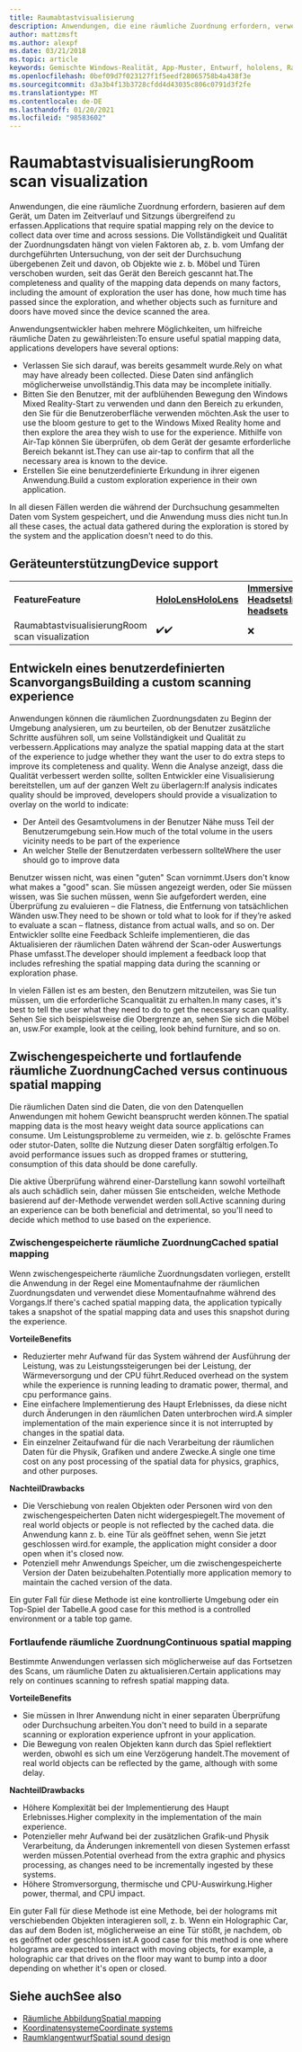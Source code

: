 ```yaml
---
title: Raumabtastvisualisierung
description: Anwendungen, die eine räumliche Zuordnung erfordern, verwenden das Gerät, um Daten im Zeitverlauf und Sitzungs übergreifend zu erfassen.
author: mattzmsft
ms.author: alexpf
ms.date: 03/21/2018
ms.topic: article
keywords: Gemischte Windows-Realität, App-Muster, Entwurf, hololens, Raum Überprüfung, räumliche Zuordnung, Mesh, Mixed Reality-Headset, Windows Mixed Reality-Headset, Virtual Reality-Headset, hololens
ms.openlocfilehash: 0bef09d7f023127f1f5eedf28065758b4a438f3e
ms.sourcegitcommit: d3a3b4f13b3728cfdd4d43035c806c0791d3f2fe
ms.translationtype: MT
ms.contentlocale: de-DE
ms.lasthandoff: 01/20/2021
ms.locfileid: "98583602"
---
```

# <a name="room-scan-visualization"></a><span data-ttu-id="8652c-104">Raumabtastvisualisierung</span><span class="sxs-lookup"><span data-stu-id="8652c-104">Room scan visualization</span></span>

<span data-ttu-id="8652c-105">Anwendungen, die eine räumliche Zuordnung erfordern, basieren auf dem Gerät, um Daten im Zeitverlauf und Sitzungs übergreifend zu erfassen.</span><span class="sxs-lookup"><span data-stu-id="8652c-105">Applications that require spatial mapping rely on the device to collect data over time and across sessions.</span></span> <span data-ttu-id="8652c-106">Die Vollständigkeit und Qualität der Zuordnungsdaten hängt von vielen Faktoren ab, z. b. vom Umfang der durchgeführten Untersuchung, von der seit der Durchsuchung übergebenen Zeit und davon, ob Objekte wie z. b. Möbel und Türen verschoben wurden, seit das Gerät den Bereich gescannt hat.</span><span class="sxs-lookup"><span data-stu-id="8652c-106">The completeness and quality of the mapping data depends on many factors, including the amount of exploration the user has done, how much time has passed since the exploration, and whether objects such as furniture and doors have moved since the device scanned the area.</span></span>

<span data-ttu-id="8652c-107">Anwendungsentwickler haben mehrere Möglichkeiten, um hilfreiche räumliche Daten zu gewährleisten:</span><span class="sxs-lookup"><span data-stu-id="8652c-107">To ensure useful spatial mapping data, applications developers have several options:</span></span>
* <span data-ttu-id="8652c-108">Verlassen Sie sich darauf, was bereits gesammelt wurde.</span><span class="sxs-lookup"><span data-stu-id="8652c-108">Rely on what may have already been collected.</span></span> <span data-ttu-id="8652c-109">Diese Daten sind anfänglich möglicherweise unvollständig.</span><span class="sxs-lookup"><span data-stu-id="8652c-109">This data may be incomplete initially.</span></span>
* <span data-ttu-id="8652c-110">Bitten Sie den Benutzer, mit der aufblühenden Bewegung den Windows Mixed Reality-Start zu verwenden und dann den Bereich zu erkunden, den Sie für die Benutzeroberfläche verwenden möchten.</span><span class="sxs-lookup"><span data-stu-id="8652c-110">Ask the user to use the bloom gesture to get to the Windows Mixed Reality home and then explore the area they wish to use for the experience.</span></span> <span data-ttu-id="8652c-111">Mithilfe von Air-Tap können Sie überprüfen, ob dem Gerät der gesamte erforderliche Bereich bekannt ist.</span><span class="sxs-lookup"><span data-stu-id="8652c-111">They can use air-tap to confirm that all the necessary area is known to the device.</span></span>
* <span data-ttu-id="8652c-112">Erstellen Sie eine benutzerdefinierte Erkundung in ihrer eigenen Anwendung.</span><span class="sxs-lookup"><span data-stu-id="8652c-112">Build a custom exploration experience in their own application.</span></span>

<span data-ttu-id="8652c-113">In all diesen Fällen werden die während der Durchsuchung gesammelten Daten vom System gespeichert, und die Anwendung muss dies nicht tun.</span><span class="sxs-lookup"><span data-stu-id="8652c-113">In all these cases, the actual data gathered during the exploration is stored by the system and the application doesn't need to do this.</span></span>

## <a name="device-support"></a><span data-ttu-id="8652c-114">Geräteunterstützung</span><span class="sxs-lookup"><span data-stu-id="8652c-114">Device support</span></span>

<table>
    <colgroup>
    <col width="33%" />
    <col width="33%" />
    <col width="33%" />
    </colgroup>
    <tr>
        <td><span data-ttu-id="8652c-115"><strong>Feature</strong></span><span class="sxs-lookup"><span data-stu-id="8652c-115"><strong>Feature</strong></span></span></td>
        <td><span data-ttu-id="8652c-116"><a href="/hololens/hololens1-hardware"><strong>HoloLens</strong></a></span><span class="sxs-lookup"><span data-stu-id="8652c-116"><a href="/hololens/hololens1-hardware"><strong>HoloLens</strong></a></span></span></td>
        <td><span data-ttu-id="8652c-117"><a href="../discover/immersive-headset-hardware-details.md"><strong>Immersive Headsets</strong></a></span><span class="sxs-lookup"><span data-stu-id="8652c-117"><a href="../discover/immersive-headset-hardware-details.md"><strong>Immersive headsets</strong></a></span></span></td>
    </tr>
     <tr>
        <td><span data-ttu-id="8652c-118">Raumabtastvisualisierung</span><span class="sxs-lookup"><span data-stu-id="8652c-118">Room scan visualization</span></span></td>
        <td><span data-ttu-id="8652c-119">✔️</span><span class="sxs-lookup"><span data-stu-id="8652c-119">✔️</span></span></td>
        <td>❌</td>
    </tr>
</table>



## <a name="building-a-custom-scanning-experience"></a><span data-ttu-id="8652c-120">Entwickeln eines benutzerdefinierten Scanvorgangs</span><span class="sxs-lookup"><span data-stu-id="8652c-120">Building a custom scanning experience</span></span>

<span data-ttu-id="8652c-121">Anwendungen können die räumlichen Zuordnungsdaten zu Beginn der Umgebung analysieren, um zu beurteilen, ob der Benutzer zusätzliche Schritte ausführen soll, um seine Vollständigkeit und Qualität zu verbessern.</span><span class="sxs-lookup"><span data-stu-id="8652c-121">Applications may analyze the spatial mapping data at the start of the experience to judge whether they want the user to do extra steps to improve its completeness and quality.</span></span> <span data-ttu-id="8652c-122">Wenn die Analyse anzeigt, dass die Qualität verbessert werden sollte, sollten Entwickler eine Visualisierung bereitstellen, um auf der ganzen Welt zu überlagern:</span><span class="sxs-lookup"><span data-stu-id="8652c-122">If analysis indicates quality should be improved, developers should provide a visualization to overlay on the world to indicate:</span></span>
* <span data-ttu-id="8652c-123">Der Anteil des Gesamtvolumens in der Benutzer Nähe muss Teil der Benutzerumgebung sein.</span><span class="sxs-lookup"><span data-stu-id="8652c-123">How much of the total volume in the users vicinity needs to be part of the experience</span></span>
* <span data-ttu-id="8652c-124">An welcher Stelle der Benutzerdaten verbessern sollte</span><span class="sxs-lookup"><span data-stu-id="8652c-124">Where the user should go to improve data</span></span>

<span data-ttu-id="8652c-125">Benutzer wissen nicht, was einen "guten" Scan vornimmt.</span><span class="sxs-lookup"><span data-stu-id="8652c-125">Users don't know what makes a "good" scan.</span></span> <span data-ttu-id="8652c-126">Sie müssen angezeigt werden, oder Sie müssen wissen, was Sie suchen müssen, wenn Sie aufgefordert werden, eine Überprüfung zu evaluieren – die Flatness, die Entfernung von tatsächlichen Wänden usw.</span><span class="sxs-lookup"><span data-stu-id="8652c-126">They need to be shown or told what to look for if they’re asked to evaluate a scan – flatness, distance from actual walls, and so on.</span></span> <span data-ttu-id="8652c-127">Der Entwickler sollte eine Feedback Schleife implementieren, die das Aktualisieren der räumlichen Daten während der Scan-oder Auswertungs Phase umfasst.</span><span class="sxs-lookup"><span data-stu-id="8652c-127">The developer should implement a feedback loop that includes refreshing the spatial mapping data during the scanning or exploration phase.</span></span>

<span data-ttu-id="8652c-128">In vielen Fällen ist es am besten, den Benutzern mitzuteilen, was Sie tun müssen, um die erforderliche Scanqualität zu erhalten.</span><span class="sxs-lookup"><span data-stu-id="8652c-128">In many cases, it's best to tell the user what they need to do to get the necessary scan quality.</span></span> <span data-ttu-id="8652c-129">Sehen Sie sich beispielsweise die Obergrenze an, sehen Sie sich die Möbel an, usw.</span><span class="sxs-lookup"><span data-stu-id="8652c-129">For example, look at the ceiling, look behind furniture, and so on.</span></span>

## <a name="cached-versus-continuous-spatial-mapping"></a><span data-ttu-id="8652c-130">Zwischengespeicherte und fortlaufende räumliche Zuordnung</span><span class="sxs-lookup"><span data-stu-id="8652c-130">Cached versus continuous spatial mapping</span></span>

<span data-ttu-id="8652c-131">Die räumlichen Daten sind die Daten, die von den Datenquellen Anwendungen mit hohem Gewicht beansprucht werden können.</span><span class="sxs-lookup"><span data-stu-id="8652c-131">The spatial mapping data is the most heavy weight data source applications can consume.</span></span> <span data-ttu-id="8652c-132">Um Leistungsprobleme zu vermeiden, wie z. b. gelöschte Frames oder stutor-Daten, sollte die Nutzung dieser Daten sorgfältig erfolgen.</span><span class="sxs-lookup"><span data-stu-id="8652c-132">To avoid performance issues such as dropped frames or stuttering, consumption of this data should be done carefully.</span></span>

<span data-ttu-id="8652c-133">Die aktive Überprüfung während einer-Darstellung kann sowohl vorteilhaft als auch schädlich sein, daher müssen Sie entscheiden, welche Methode basierend auf der-Methode verwendet werden soll.</span><span class="sxs-lookup"><span data-stu-id="8652c-133">Active scanning during an experience can be both beneficial and detrimental, so you'll need to decide which method to use based on the experience.</span></span>

### <a name="cached-spatial-mapping"></a><span data-ttu-id="8652c-134">Zwischengespeicherte räumliche Zuordnung</span><span class="sxs-lookup"><span data-stu-id="8652c-134">Cached spatial mapping</span></span>

<span data-ttu-id="8652c-135">Wenn zwischengespeicherte räumliche Zuordnungsdaten vorliegen, erstellt die Anwendung in der Regel eine Momentaufnahme der räumlichen Zuordnungsdaten und verwendet diese Momentaufnahme während des Vorgangs.</span><span class="sxs-lookup"><span data-stu-id="8652c-135">If there's cached spatial mapping data, the application typically takes a snapshot of the spatial mapping data and uses this snapshot during the experience.</span></span>

<span data-ttu-id="8652c-136">**Vorteile**</span><span class="sxs-lookup"><span data-stu-id="8652c-136">**Benefits**</span></span>
* <span data-ttu-id="8652c-137">Reduzierter mehr Aufwand für das System während der Ausführung der Leistung, was zu Leistungssteigerungen bei der Leistung, der Wärmeversorgung und der CPU führt.</span><span class="sxs-lookup"><span data-stu-id="8652c-137">Reduced overhead on the system while the experience is running leading to dramatic power, thermal, and cpu performance gains.</span></span>
* <span data-ttu-id="8652c-138">Eine einfachere Implementierung des Haupt Erlebnisses, da diese nicht durch Änderungen in den räumlichen Daten unterbrochen wird.</span><span class="sxs-lookup"><span data-stu-id="8652c-138">A simpler implementation of the main experience since it is not interrupted by changes in the spatial data.</span></span>
* <span data-ttu-id="8652c-139">Ein einzelner Zeitaufwand für die nach Verarbeitung der räumlichen Daten für die Physik, Grafiken und andere Zwecke.</span><span class="sxs-lookup"><span data-stu-id="8652c-139">A single one time cost on any post processing of the spatial data for physics, graphics, and other purposes.</span></span>

<span data-ttu-id="8652c-140">**Nachteil**</span><span class="sxs-lookup"><span data-stu-id="8652c-140">**Drawbacks**</span></span>
* <span data-ttu-id="8652c-141">Die Verschiebung von realen Objekten oder Personen wird von den zwischengespeicherten Daten nicht widergespiegelt.</span><span class="sxs-lookup"><span data-stu-id="8652c-141">The movement of real world objects or people is not reflected by the cached data.</span></span> <span data-ttu-id="8652c-142">die Anwendung kann z. b. eine Tür als geöffnet sehen, wenn Sie jetzt geschlossen wird.</span><span class="sxs-lookup"><span data-stu-id="8652c-142">for example, the application might consider a door open when it's closed now.</span></span>
* <span data-ttu-id="8652c-143">Potenziell mehr Anwendungs Speicher, um die zwischengespeicherte Version der Daten beizubehalten.</span><span class="sxs-lookup"><span data-stu-id="8652c-143">Potentially more application memory to maintain the cached version of the data.</span></span>

<span data-ttu-id="8652c-144">Ein guter Fall für diese Methode ist eine kontrollierte Umgebung oder ein Top-Spiel der Tabelle.</span><span class="sxs-lookup"><span data-stu-id="8652c-144">A good case for this method is a controlled environment or a table top game.</span></span>

### <a name="continuous-spatial-mapping"></a><span data-ttu-id="8652c-145">Fortlaufende räumliche Zuordnung</span><span class="sxs-lookup"><span data-stu-id="8652c-145">Continuous spatial mapping</span></span>

<span data-ttu-id="8652c-146">Bestimmte Anwendungen verlassen sich möglicherweise auf das Fortsetzen des Scans, um räumliche Daten zu aktualisieren.</span><span class="sxs-lookup"><span data-stu-id="8652c-146">Certain applications may rely on continues scanning to refresh spatial mapping data.</span></span>

<span data-ttu-id="8652c-147">**Vorteile**</span><span class="sxs-lookup"><span data-stu-id="8652c-147">**Benefits**</span></span>
* <span data-ttu-id="8652c-148">Sie müssen in Ihrer Anwendung nicht in einer separaten Überprüfung oder Durchsuchung arbeiten.</span><span class="sxs-lookup"><span data-stu-id="8652c-148">You don't need to build in a separate scanning or exploration experience upfront in your application.</span></span>
* <span data-ttu-id="8652c-149">Die Bewegung von realen Objekten kann durch das Spiel reflektiert werden, obwohl es sich um eine Verzögerung handelt.</span><span class="sxs-lookup"><span data-stu-id="8652c-149">The movement of real world objects can be reflected by the game, although with some delay.</span></span>

<span data-ttu-id="8652c-150">**Nachteil**</span><span class="sxs-lookup"><span data-stu-id="8652c-150">**Drawbacks**</span></span>
* <span data-ttu-id="8652c-151">Höhere Komplexität bei der Implementierung des Haupt Erlebnisses.</span><span class="sxs-lookup"><span data-stu-id="8652c-151">Higher complexity in the implementation of the main experience.</span></span>
* <span data-ttu-id="8652c-152">Potenzieller mehr Aufwand bei der zusätzlichen Grafik-und Physik Verarbeitung, da Änderungen inkrementell von diesen Systemen erfasst werden müssen.</span><span class="sxs-lookup"><span data-stu-id="8652c-152">Potential overhead from the extra graphic and physics processing, as changes need to be incrementally ingested by these systems.</span></span>
* <span data-ttu-id="8652c-153">Höhere Stromversorgung, thermische und CPU-Auswirkung.</span><span class="sxs-lookup"><span data-stu-id="8652c-153">Higher power, thermal, and CPU impact.</span></span>

<span data-ttu-id="8652c-154">Ein guter Fall für diese Methode ist eine Methode, bei der holograms mit verschiebenden Objekten interagieren soll, z. b. Wenn ein Holographic Car, das auf dem Boden ist, möglicherweise an eine Tür stößt, je nachdem, ob es geöffnet oder geschlossen ist.</span><span class="sxs-lookup"><span data-stu-id="8652c-154">A good case for this method is one where holograms are expected to interact with moving objects, for example, a holographic car that drives on the floor may want to bump into a door depending on whether it's open or closed.</span></span>

## <a name="see-also"></a><span data-ttu-id="8652c-155">Siehe auch</span><span class="sxs-lookup"><span data-stu-id="8652c-155">See also</span></span>

* [<span data-ttu-id="8652c-156">Räumliche Abbildung</span><span class="sxs-lookup"><span data-stu-id="8652c-156">Spatial mapping</span></span>](spatial-mapping.md)
* [<span data-ttu-id="8652c-157">Koordinatensysteme</span><span class="sxs-lookup"><span data-stu-id="8652c-157">Coordinate systems</span></span>](coordinate-systems.md)
* [<span data-ttu-id="8652c-158">Raumklangentwurf</span><span class="sxs-lookup"><span data-stu-id="8652c-158">Spatial sound design</span></span>](spatial-sound-design.md)